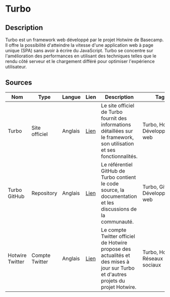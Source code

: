 # Turbo

## Description
Turbo est un framework web développé par le projet Hotwire de Basecamp. Il offre la possibilité d'atteindre la vitesse d'une application web à page unique (SPA) sans avoir à écrire du JavaScript. Turbo se concentre sur l'amélioration des performances en utilisant des techniques telles que le rendu côté serveur et le chargement différé pour optimiser l'expérience utilisateur.

## Sources

| Nom | Type | Langue | Lien | Description | Tags | Note |
| --- | --- | --- | --- | --- | --- | --- |
| Turbo | Site officiel | Anglais | [Lien](https://turbo.hotwire.dev/) | Le site officiel de Turbo fournit des informations détaillées sur le framework, son utilisation et ses fonctionnalités. | Turbo, Hotwire, Développement web | 4/5 |
| Turbo GitHub | Repository | Anglais | [Lien](https://github.com/hotwired/turbo) | Le référentiel GitHub de Turbo contient le code source, la documentation et les discussions de la communauté. | Turbo, GitHub, Développement web | 3/5 |
| Hotwire Twitter | Compte Twitter | Anglais | [Lien](https://twitter.com/hotwire) | Le compte Twitter officiel de Hotwire propose des actualités et des mises à jour sur Turbo et d'autres projets du projet Hotwire. | Turbo, Hotwire, Réseaux sociaux | 4/5 |
